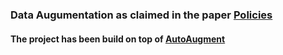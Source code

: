 ### Data Augumentation as claimed in the paper [Policies](https://arxiv.org/abs/1805.09501)
#### The project has been build on top of [AutoAugment](https://github.com/DeepVoltaire/AutoAugment)
